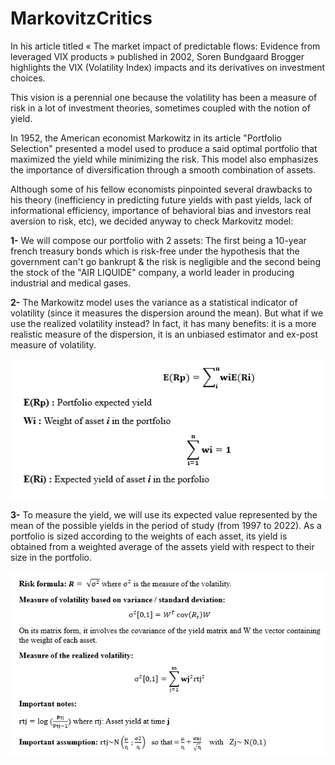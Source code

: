 # MarkovitzCritics
In his article titled « The market impact of predictable flows: Evidence from leveraged VIX products » published in 2002, Soren Bundgaard Brogger highlights the VIX (Volatility Index) impacts and its derivatives on investment choices.

This vision is a perennial one because the volatility has been a measure of risk in a lot of investment theories, sometimes coupled with the notion of yield.

In 1952, the American economist Markowitz in its article "Portfolio Selection" presented a model used to produce a said optimal portfolio that maximized the yield while minimizing the risk. This model also emphasizes the importance of diversification through a smooth combination of assets.

Although some of his fellow economists pinpointed several drawbacks to his theory (inefficiency in predicting future yields with past yields, lack of informational efficiency, importance of behavioral bias and investors real aversion to risk, etc), we decided anyway to check Markovitz model:

**1-**	We will compose our portfolio with 2 assets: The first being a 10-year french treasury bonds which is risk-free under the hypothesis that the government can't go bankrupt & the risk is negligible and the second being the stock of the "AIR LIQUIDE" company, a world leader in producing industrial and medical gases. 

**2-**	The Markowitz model uses the variance as a statistical indicator of volatility (since it measures the dispersion around the mean). But what if we use the realized volatility instead? In fact, it has many benefits: it is a more realistic measure of the dispersion, it is an unbiased estimator and ex-post measure of volatility.

![yield_formula](images/yield_formula.png)

**3-**	To measure the yield, we will use its expected value represented by the mean of the possible yields in the period of study (from 1997 to 2022). As a portfolio is sized according to the weights of each asset, its yield is obtained from a weighted average of the assets yield with respect to their size in the portfolio. 

![risk_formula](images/risk_formula.png)

